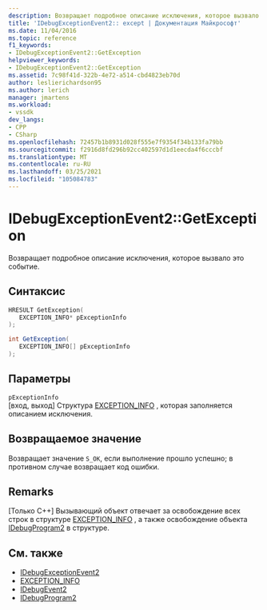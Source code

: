 ```yaml
---
description: Возвращает подробное описание исключения, которое вызвало это событие.
title: 'IDebugExceptionEvent2:: except | Документация Майкрософт'
ms.date: 11/04/2016
ms.topic: reference
f1_keywords:
- IDebugExceptionEvent2::GetException
helpviewer_keywords:
- IDebugExceptionEvent2::GetException
ms.assetid: 7c98f41d-322b-4e72-a514-cbd4823eb70d
author: leslierichardson95
ms.author: lerich
manager: jmartens
ms.workload:
- vssdk
dev_langs:
- CPP
- CSharp
ms.openlocfilehash: 72457b1b8931d028f555e7f9354f34b133fa79bb
ms.sourcegitcommit: f2916d8fd296b92cc402597d1d1eecda4f6cccbf
ms.translationtype: MT
ms.contentlocale: ru-RU
ms.lasthandoff: 03/25/2021
ms.locfileid: "105084783"
---
```

# <a name="idebugexceptionevent2getexception"></a>IDebugExceptionEvent2::GetException
Возвращает подробное описание исключения, которое вызвало это событие.

## <a name="syntax"></a>Синтаксис

```cpp
HRESULT GetException( 
   EXCEPTION_INFO* pExceptionInfo
);
```

```csharp
int GetException( 
   EXCEPTION_INFO[] pExceptionInfo
);
```

## <a name="parameters"></a>Параметры
`pExceptionInfo`\
[вход, выход] Структура [EXCEPTION_INFO](../../../extensibility/debugger/reference/exception-info.md) , которая заполняется описанием исключения.

## <a name="return-value"></a>Возвращаемое значение
 Возвращает значение `S_OK`, если выполнение прошло успешно; в противном случае возвращает код ошибки.

## <a name="remarks"></a>Remarks

 [Только C++] Вызывающий объект отвечает за освобождение всех строк в структуре [EXCEPTION_INFO](../../../extensibility/debugger/reference/exception-info.md) , а также освобождение объекта [IDebugProgram2](../../../extensibility/debugger/reference/idebugprogram2.md) в структуре.

## <a name="see-also"></a>См. также
- [IDebugExceptionEvent2](../../../extensibility/debugger/reference/idebugexceptionevent2.md)
- [EXCEPTION_INFO](../../../extensibility/debugger/reference/exception-info.md)
- [IDebugEvent2](../../../extensibility/debugger/reference/idebugevent2.md)
- [IDebugProgram2](../../../extensibility/debugger/reference/idebugprogram2.md)

